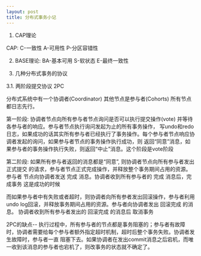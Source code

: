 ```yaml
---
layout: post
title: 分布式事务小记
---
```


1. CAP理论 

CAP: C-一致性  A-可用性  P-分区容错性


2. BASE理论: BA-基本可用  S-软状态  E-最终一致性


3. 几种分布式事务的协议

3.1. 两阶段提交协议 2PC

分布式系统中有一个协调者(Coordinator) 其他节点是参与者(Cohorts)  所有节点都日志先行。

第一阶段: 协调者节点向所有参与者节点询问是否可以执行提交操作(vote) 并等待各参与者的响应。参与者节点执行询问发起为止的所有事务操作，
写undo和redo日志，如果成功的话其实所有参与者已经执行了事务操作。每个参与者节点响应协调者发起的询问，如果参与者节点的事务操作执行成功，则
返回“同意”消息，如果参与者的事务操作执行失败，则返回“中止”消息。这个阶段是vote阶段


第二阶段: 如果所有参与者返回的消息都是“同意”, 则协调者节点向所有参与者发出 正式提交 的请求，参与者节点正式完成操作，并释放整个事务期间占用的资源。参与者
节点向协调者发送 完成 消息。协调者收到所有参与者的 完成 消息后，完成事务  这是成功的时候

而如果参与者中有失败或者超时，则协调者向所有参者发出回滚操作，参与者利用undo log回滚，并释放事务期间占用的资源。参与者向协调者发出 回滚完成 的消息。
协调者收到所有参与者发出的 回滚完成 的消息后 取消事务


2PC的缺点--  执行过程中，所有参与者的节点都是事务阻塞的；参与者有故障时，协调者需要给每个参与者额外指定超时机制，超时后整个事务失败。协调者发生故障时，参与者一直
阻塞下去。如果协调者在发出commit消息之后宕机，而唯一收到该消息的参与者也宕机了，则改事务的状态就不确定了。

